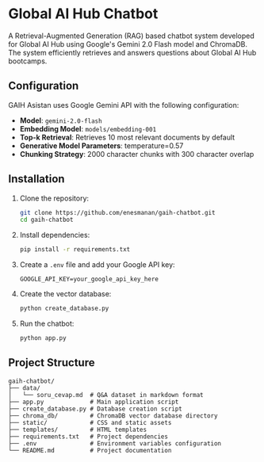 # Global AI Hub Chatbot

A Retrieval-Augmented Generation (RAG) based chatbot system developed for Global AI Hub using Google's Gemini 2.0 Flash model and ChromaDB. The system efficiently retrieves and answers questions about Global AI Hub bootcamps.


## Configuration

GAIH Asistan uses Google Gemini API with the following configuration:

- **Model**: `gemini-2.0-flash`
- **Embedding Model**: `models/embedding-001`
- **Top-k Retrieval**: Retrieves 10 most relevant documents by default
- **Generative Model Parameters**: temperature=0.57
- **Chunking Strategy**: 2000 character chunks with 300 character overlap



## Installation

1. Clone the repository:
   ```bash
   git clone https://github.com/enesmanan/gaih-chatbot.git
   cd gaih-chatbot
   ```

2. Install dependencies:
   ```bash
   pip install -r requirements.txt
   ```

3. Create a `.env` file and add your Google API key: 
   ```
   GOOGLE_API_KEY=your_google_api_key_here
   ```

4. Create the vector database:
   ```bash
   python create_database.py
   ```

5. Run the chatbot:
   ```bash
   python app.py
   ```


## Project Structure

```
gaih-chatbot/
├── data/              
│   └── soru_cevap.md  # Q&A dataset in markdown format
├── app.py             # Main application script
├── create_database.py # Database creation script
├── chroma_db/         # ChromaDB vector database directory
├── static/            # CSS and static assets
├── templates/         # HTML templates
├── requirements.txt   # Project dependencies
├── .env               # Environment variables configuration
└── README.md          # Project documentation
```